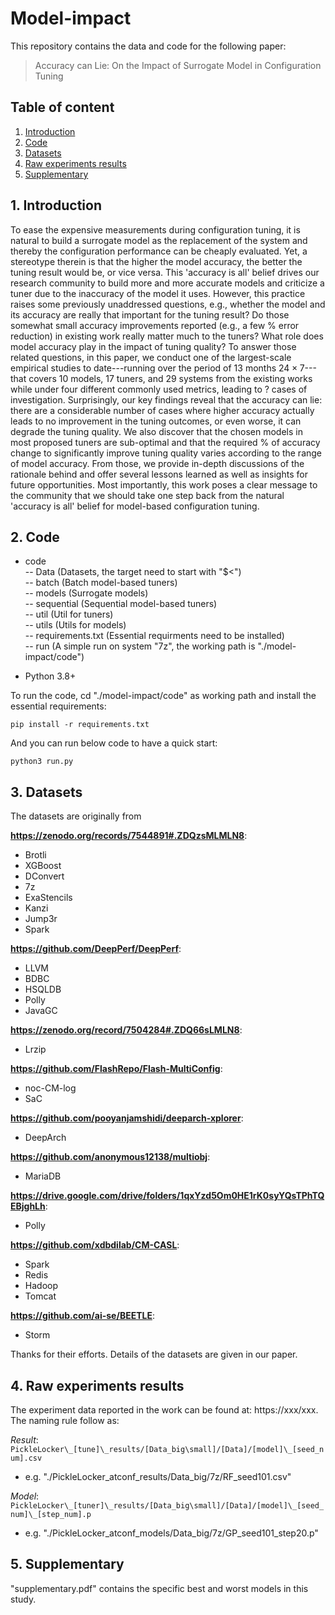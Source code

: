 
# Model-impact
This repository contains the data and code for the following paper: 
> Accuracy can Lie: On the Impact of Surrogate Model in Configuration Tuning

## Table of content
<!-- vscode-markdown-toc -->
1. [Introduction](#Introduction)
2. [Code](#Code)
3. [Datasets](#Datasets)
4. [Raw experiments results](#Rawexperimentsresults)
5. [Supplementary](#Supplementary)

<!-- vscode-markdown-toc-config
	numbering=true
	autoSave=true
	/vscode-markdown-toc-config -->
<!-- /vscode-markdown-toc -->

##  1. <a name='Introduction'></a>Introduction
To ease the expensive measurements during configuration tuning, it is natural to build a surrogate model as the replacement of the system and thereby the configuration performance can be cheaply evaluated. Yet, a stereotype therein is that the higher the model accuracy, the better the tuning result would be, or vice versa. This 'accuracy is all' belief drives our research community to build more and more accurate models and criticize a tuner due to the inaccuracy of the model it uses. However, this practice raises some previously unaddressed questions, e.g., whether the model and its accuracy are really that important for the tuning result? Do those somewhat small accuracy improvements reported (e.g., a few \% error reduction) in existing work really matter much to the tuners? What role does model accuracy play in the impact of tuning quality? To answer those related questions, in this paper, we conduct one of the largest-scale empirical studies to date---running over the period of 13 months $24\times7$---that covers 10 models, 17 tuners, and 29 systems from the existing works while under four different commonly used metrics, leading to ? cases of investigation. Surprisingly, our key findings reveal that the accuracy can lie: there are a considerable number of cases where higher accuracy actually leads to no improvement in the tuning outcomes, or even worse, it can degrade the tuning quality. We also discover that the chosen models in most proposed tuners are sub-optimal and that the required \% of accuracy change to significantly improve tuning quality varies according to the range of model accuracy. From those, we provide in-depth discussions of the rationale behind and offer several lessons learned as well as insights for future opportunities. Most importantly, this work poses a clear message to the community that we should take one step back from the natural 'accuracy is all' belief for model-based configuration tuning.

##  2. <a name='Code and quick start'></a>Code
* code <br>
   -- Data (Datasets, the target need to start with "$<")<br>
   -- batch (Batch model-based tuners) <br>
   -- models (Surrogate models)<br>
   -- sequential (Sequential model-based tuners)<br>
   -- util (Util for tuners)<br>
   -- utils (Utils for models)<br>
   -- requirements.txt (Essential requirments need to be installed) <br>
   -- run (A simple run on system "7z", the working path is "./model-impact/code")

* Python 3.8+

To run the code, cd "./model-impact/code" as working path and install the essential requirements: 
```
pip install -r requirements.txt
```
And you can run below code to have a quick start:
```
python3 run.py
```


##  3. <a name='Datasets'></a>Datasets
The datasets are originally from 

**https://zenodo.org/records/7544891#.ZDQzsMLMLN8**:
   - Brotli
   - XGBoost
   - DConvert
   - 7z
   - ExaStencils
   - Kanzi
   - Jump3r
   - Spark
     
**https://github.com/DeepPerf/DeepPerf**:
   - LLVM
   - BDBC
   - HSQLDB
   - Polly
   - JavaGC
     
**https://zenodo.org/record/7504284#.ZDQ66sLMLN8**:
   - Lrzip
     
**https://github.com/FlashRepo/Flash-MultiConfig**:
   - noc-CM-log
   - SaC
     
**https://github.com/pooyanjamshidi/deeparch-xplorer**:
   - DeepArch
     
**https://github.com/anonymous12138/multiobj**:
   - MariaDB
     
**https://drive.google.com/drive/folders/1qxYzd5Om0HE1rK0syYQsTPhTQEBjghLh**:
   - Polly
     
**https://github.com/xdbdilab/CM-CASL**:
   - Spark
   - Redis
   - Hadoop
   - Tomcat
     
**https://github.com/ai-se/BEETLE**:
   - Storm

Thanks for their efforts. Details of the datasets are given in our paper.

##  4. <a name='Rawexperimentsresults'></a>Raw experiments results

The experiment data reported in the work can be found at: https://xxx/xxx. The naming rule follow as: <br>


*Result*: `PickleLocker\_[tune]\_results/[Data_big\small]/[Data]/[model]\_[seed_num].csv`  <br>
- e.g. "./PickleLocker_atconf_results/Data_big/7z/RF_seed101.csv"<br>

*Model*: `PickleLocker\_[tuner]\_results/[Data_big\small]/[Data]/[model]\_[seed_num]\_[step_num].p`  <br>
- e.g. "./PickleLocker_atconf_models/Data_big/7z/GP_seed101_step20.p"<br>


##  5. <a name='Supplementary'></a>Supplementary
"supplementary.pdf" contains the specific best and worst models in this study.
